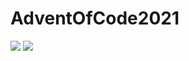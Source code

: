# AdventOfCode2021

![](https://img.shields.io/badge/day%20📅-13-blue)
![](https://img.shields.io/badge/stars%20⭐-17-yellow)
